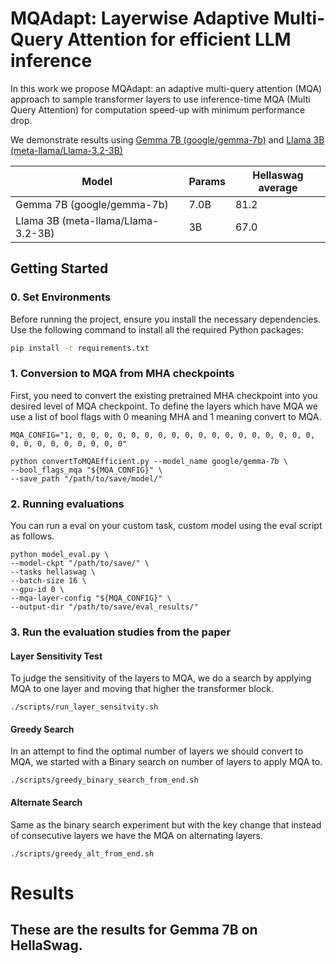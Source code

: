 # MQAdapt: Layerwise Adaptive Multi-Query Attention for efficient LLM inference

In this work we propose MQAdapt: an adaptive multi-query attention (MQA) approach to sample transformer layers to use inference-time MQA (Multi Query Attention) for computation speed-up with minimum performance drop.

We demonstrate results using [Gemma 7B (google/gemma-7b)](https://huggingface.co/google/gemma-7b) and [Llama 3B (meta-llama/Llama-3.2-3B)
](https://huggingface.co/meta-llama/Llama-3.2-3B)



| Model                               | Params      | Hellaswag average |
|-------------------------------------|-------------|--------------|
| Gemma 7B (google/gemma-7b)  | 7.0B  | 81.2         |
| Llama 3B (meta-llama/Llama-3.2-3B)          | 3B     | 67.0         |


## Getting Started
### 0. Set Environments
Before running the project, ensure you install the necessary dependencies. Use the following command to install all the required Python packages:
```bash
pip install -r requirements.txt
```

### 1. Conversion to MQA from MHA checkpoints
First, you need to convert the existing pretrained MHA checkpoint into you desired level of MQA checkpoint.
To define the layers which have MQA we use a list of bool flags with 0 meaning MHA and 1 meaning convert to MQA.
```
MQA_CONFIG="1, 0, 0, 0, 0, 0, 0, 0, 0, 0, 0, 0, 0, 0, 0, 0, 0, 0, 0, 0, 0, 0, 0, 0, 0, 0, 0, 0"

python convertToMQAEfficient.py --model_name google/gemma-7b \
--bool_flags_mqa "${MQA_CONFIG}" \
--save_path "/path/to/save/model/"
```

### 2. Running evaluations
You can run a eval on your custom task, custom model using the eval script as follows.
```
python model_eval.py \
--model-ckpt "/path/to/save/" \
--tasks hellaswag \
--batch-size 16 \
--gpu-id 0 \
--mqa-layer-config "${MQA_CONFIG}" \
--output-dir "/path/to/save/eval_results/"

```

### 3. Run the evaluation studies from the paper
#### Layer Sensitivity Test
To judge the sensitivity of the layers to MQA, we do a search by applying MQA to one layer and moving that higher the transformer block.
```
./scripts/run_layer_sensitvity.sh
```
#### Greedy Search 
In an attempt to find the optimal number of layers we should convert to MQA, we started with a Binary search on number of layers to apply MQA to.
```
./scripts/greedy_binary_search_from_end.sh
```
#### Alternate Search
Same as the binary search experiment but with the key change that instead of consecutive layers we have the MQA on alternating layers.
```
./scripts/greedy_alt_from_end.sh
```




# Results
## These are the results for Gemma 7B on HellaSwag.
